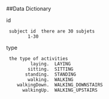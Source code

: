 ##Data Dictionary

id 

     subject id  there are 30 subjets
            1-30
type

     the type of activities
             laying.  LAYING
            sitting.  SITTING
           standing.  STANDING
            walking.  WALKING
        walkingDown.  WALKING_DOWNSTAIRS
          walkingUp.  WALKING_UPSTAIRS
            
            
